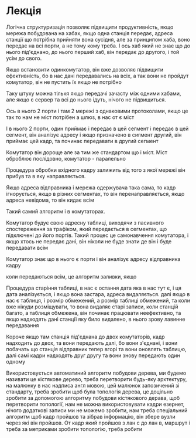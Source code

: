 # Лекція

Логічна структуризація позволяє підвищити продуктивність, якщо мережа побудована на хабах, якщо одна станція передає, адреса станції що потрібна прийняти вона сусідня, але за принципом хаба, воно передає на всі порти, а не тому кому треба. І ось хаб який не знає що до нього під'єднано, до нього перший хаб, він передає до другого, і той усім до свого.

Якщо встановити одинкомутатор, він вже дозволяє підвищити ефективність, бо в нас дані передавались на всіх, а так вони не пройдут комутатор, він не пустить їх якщо не потрібно

Таку штуку можна тількя якщо передачі зачасту між одними хабами, але якщо є сервер та всі до нього ідуть, нічого не підвищиться.

Ось в нього 2 порти і там 2 мережі з однаковими протоколами, якщо це так то нам не міст потрібен а шлюз, в нас от є міст

І в нього 2 порти, один приймає і передає в цей сегмент і передає в цей сегмент, він аналізує адресу і якщо призначено в сигмент другий, він приймає цей кадр, та починає передавати в другий сегмент

Комутатор він дороще але за тим же стандартом що і міст. Міст оброблює послідовно, комутатор - паралельно

Процедура обробки вхідного кадру залижить від того з якої мережі він прибув та в яку направляється.

Якщо адреса відправника і мережа одержувача така сама, то кадр ігнорується, якщо в різних сегментах, то він перенаправляється, якщо адреса невідома, то він кидає всім

Такий самий алгоритм і в комутаторах.

Комутатор будує свою адресну таблиці, виходячи з пасивного спостереження за трафіком, який передається в сегментах, що підключені до його портів. Такий процес це самонавчення комутатора, і якщо хтось не передає дані, він ніколи не буде знати де він і буде передавати всім

Комутатор знає що в нього є порти і він аналізує адресу відправника кадру

коли передаються всім, це алгоритм заливки, якщо

Процедура старіння таблиці, в нас є остання дата яка в нас тут є, і ця дата аналізується, і якщо вона застара, адреса видаляється. далі якщо в нас є таблиця, і розмір обмежений, а розмір таблиці обмежений, та коли вже нікуди розміщувати, то вона видаляє старі записи, коли станцій багато, а таблиця обмежена, він починає працювати неефективно, та якщо надходять дані станції яку било видалено, в нього зрову лавинне передавання

Короче якщо там станція під'єднана до двох комутаторів, кадр надходить до двох, та вони передають далі, бо вони з'єднані, і вони побачать що станція відправник тепер вгорі та вони оновлять таблицю, далі самі кадри надходять друг другу та вони знову передають один одному

Використовується автоматиний алгоритм побудови дерева, ми будемо називати це кістякове дерево, треба перетворити будь-яку архтектуру, на малюнку в нас надписа англ мовою, цей малюнок запозичений зі стандарту, треба зробити щоб була топологія дерева, це доцільно зробити за допомогою алгоритму побудови кістякового дерава, щоб перетворити топології, нам не можна використовувати кадри езернет, нічого додаткові записи ми не можемо зробити, нам треба спеціальний алгоритм щоб кадр пройшов та зібрав інформацію, він збере вузли через які він пройшов. От кадр який пройшов з лан с до лан в, маршрут і треба за метриками зробити топологію, треба робити 